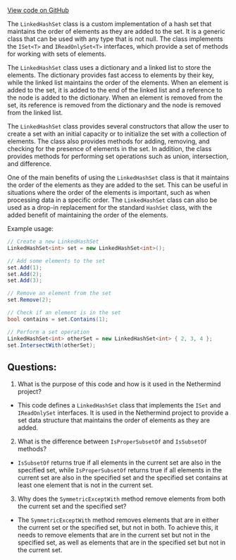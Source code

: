 [View code on GitHub](https://github.com/NethermindEth/nethermind/src/Nethermind/Nethermind.Core/Collections/LinkedHashSet.cs)

The `LinkedHashSet` class is a custom implementation of a hash set that maintains the order of elements as they are added to the set. It is a generic class that can be used with any type that is not null. The class implements the `ISet<T>` and `IReadOnlySet<T>` interfaces, which provide a set of methods for working with sets of elements.

The `LinkedHashSet` class uses a dictionary and a linked list to store the elements. The dictionary provides fast access to elements by their key, while the linked list maintains the order of the elements. When an element is added to the set, it is added to the end of the linked list and a reference to the node is added to the dictionary. When an element is removed from the set, its reference is removed from the dictionary and the node is removed from the linked list.

The `LinkedHashSet` class provides several constructors that allow the user to create a set with an initial capacity or to initialize the set with a collection of elements. The class also provides methods for adding, removing, and checking for the presence of elements in the set. In addition, the class provides methods for performing set operations such as union, intersection, and difference.

One of the main benefits of using the `LinkedHashSet` class is that it maintains the order of the elements as they are added to the set. This can be useful in situations where the order of the elements is important, such as when processing data in a specific order. The `LinkedHashSet` class can also be used as a drop-in replacement for the standard `HashSet` class, with the added benefit of maintaining the order of the elements.

Example usage:

```csharp
// Create a new LinkedHashSet
LinkedHashSet<int> set = new LinkedHashSet<int>();

// Add some elements to the set
set.Add(1);
set.Add(2);
set.Add(3);

// Remove an element from the set
set.Remove(2);

// Check if an element is in the set
bool contains = set.Contains(1);

// Perform a set operation
LinkedHashSet<int> otherSet = new LinkedHashSet<int> { 2, 3, 4 };
set.IntersectWith(otherSet);
```
## Questions: 
 1. What is the purpose of this code and how is it used in the Nethermind project?
- This code defines a `LinkedHashSet` class that implements the `ISet` and `IReadOnlySet` interfaces. It is used in the Nethermind project to provide a set data structure that maintains the order of elements as they are added.

2. What is the difference between `IsProperSubsetOf` and `IsSubsetOf` methods?
- `IsSubsetOf` returns true if all elements in the current set are also in the specified set, while `IsProperSubsetOf` returns true if all elements in the current set are also in the specified set and the specified set contains at least one element that is not in the current set.

3. Why does the `SymmetricExceptWith` method remove elements from both the current set and the specified set?
- The `SymmetricExceptWith` method removes elements that are in either the current set or the specified set, but not in both. To achieve this, it needs to remove elements that are in the current set but not in the specified set, as well as elements that are in the specified set but not in the current set.